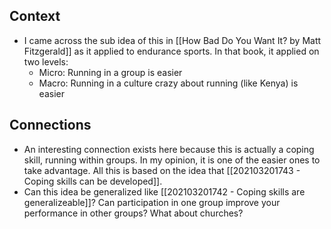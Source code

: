 ## Context
- I came across the sub idea of this in [[How Bad Do You Want It? by Matt Fitzgerald]] as it applied to endurance sports. In that book, it applied on two levels: 
	- Micro: Running in a group is easier
	- Macro: Running in a culture crazy about running (like Kenya) is easier

## Connections
- An interesting connection exists here because this is actually a coping skill, running within groups. In my opinion, it is one of the easier ones to take advantage. All this is based on the idea that [[202103201743 - Coping skills can be developed]]. 
- Can this idea be generalized like [[202103201742 - Coping skills are generalizeable]]? Can participation in one group improve your performance in other groups? What about churches? 